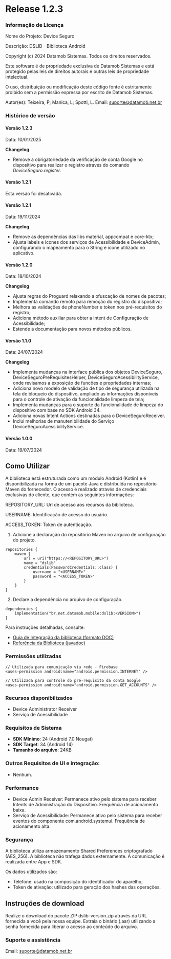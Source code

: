 # Release 1.2.3

### Informação de Licença

Nome do Projeto: Device Seguro&#x20;

Descrição: DSLIB - Biblioteca Android

Copyright (c) 2024 Datamob Sistemas. Todos os direitos reservados.

Este software é de propriedade exclusiva de Datamob Sistemas e está protegido pelas leis de direitos autorais e outras leis de propriedade intelectual.

O uso, distribuição ou modificação deste código fonte é estritamente proibido sem a permissão expressa por escrito de Datamob Sistemas.

Autor(es): Teixeira, P; Manica, L; Spotti, L. Email: suporte@datamob.net.br

### Histórico de versão

#### Versão 1.2.3

Data: 10/01/2025

**Changelog**

* Remove a obrigatoriedade da verificação de conta Google no dispositivo para realizar o registro através do comando _DeviceSeguro_._register_.

#### Versão 1.2.1

Esta versão foi desativada.

#### Versão 1.2.1

Data: 19/11/2024

**Changelog**

* Remove as dependências das libs material, appcompat e core-ktx;
* Ajusta labels e ícones dos serviços de Acessibilidade e DeviceAdmin, configurando o mapeamento para o String e ícone utilizado no aplicativo.

#### Versão 1.2.0

Data: 18/10/2024

**Changelog**

* Ajusta regras do Proguard relaxando a ofuscação de nomes de pacotes;
* Implementa comando remoto para remoção do registro do dispositivo;
* Melhora as validações de phoneNumber e token nos pré-requisitos do registro;
* Adiciona método auxiliar para obter a Intent de Configuração de Acessibilidade;
* Estende a documentação para novos métodos públicos.

#### Versão 1.1.0

Data: 24/07/2024

**Changelog**

* Implementa mudanças na interface pública dos objetos DeviceSeguro, DeviceSeguroPreRequisitesHelper, DeviceSeguroAcessibilityService, onde revisamos a exposição de funcões e propriedades internas;
* Adiciona novo modelo de validação de tipo de segurança utilizada na tela de bloqueio do dispositivo, ampliado as informações disponíveis para o controle de ativação da funcionalidade limpeza de tela;
* Implementa mudanças para o suporte da funcionalidade de limpeza do dispositivo com base no SDK Android 34.
* Adiciona novas Intent Actions destinadas para o DeviceSeguroReceiver.
* Inclui melhorias de manutenibilidade do Serviço DeviceSeguroAcessibilityService.

#### Versão 1.0.0

Data: 19/07/2024

## Como Utilizar

A biblioteca está estruturada como um módulo Android (Kotlin) e é disponibilizada na forma de um pacote Java e distribuída no repositório Maven do fornecedor. O acesso é realizado através de credenciais exclusivas do cliente, que contém as seguintes informações:

REPOSITORY\_URL: Url de acesso aos recursos da biblioteca.&#x20;

USERNAME: Identificação de acesso do usuário.&#x20;

ACCESS\_TOKEN: Token de autenticação.

1. Adicione a declaração do repositório Maven no arquivo de configuração do projeto.

```
repositories {
    maven {
        url = uri("https://<REPOSITORY_URL>")
        name = "dslib"
        credentials(PasswordCredentials::class) {
            username = "<USERNAME>"
            password = "<ACCESS_TOKEN>"
        }
    }
}
```

2. Declare a dependência no arquivo de configuração.

```
dependencies {
    implementation("br.net.datamob.mobile:dslib:<VERSION>")
}
```

Para instruções detalhadas, consulte:

* [Guia de Integração da biblioteca (formato DOC)](release-1.2.0-3/guia-de-integracao-e-uso-da-biblioteca-deviceseguro-v1.2.0.md)
* [Referência da Biblioteca (javadoc)](https://drive.google.com/drive/folders/1ehfXPIr7xKbp8kCNqzJkIJ9Po5rFYz-z?usp=sharing)

### Permissões utilizadas

```
// Utilizada para comunicação via rede - Firebase
<uses-permission android:name="android.permission.INTERNET" />

// Utilizada para controle do pré-requisito da conta Google
<uses-permission android:name="android.permission.GET_ACCOUNTS" />

```

### Recursos disponibilizados

* Device Administrator Receiver
* Serviço de Acessibilidade

### Requisitos de Sistema

* **SDK Mínimo**: 24 (Android 7.0 Nougat)
* **SDK Target**: 34 (Android 14)
* **Tamanho do arquivo**: 24KB

### Outros Requisitos de UI e integração:

* Nenhum.

### Performance

* Device Admin Receiver: Permanece ativo pelo sistema para receber Intents de Administração do Dispositivo. Frequência de acionamento baixa.
* Serviço de Acessibilidade: Permanece ativo pelo sistema para receber eventos do componente com.android.systemui. Frequência de acionamento alta.

### Segurança

A biblioteca utiliza armazenamento Shared Preferences criptografado (AES\_256). A biblioteca não trafega dados externamente. A comunicação é realizada entre App e SDK.

Os dados utilizados são:

* Telefone: usado na composição do identificador do aparelho;
* Token de ativação: utilizado para geração dos hashes das operações.

## Instruções de download

Realize o download do pacote ZIP dslib-version.zip através da URL fornecida a você pela nossa equipe. Extraia o binário (.aar) utilizando a senha fornecida para liberar o acesso ao conteúdo do arquivo.

### Suporte e assistência

Email: suporte@datamob.net.br
